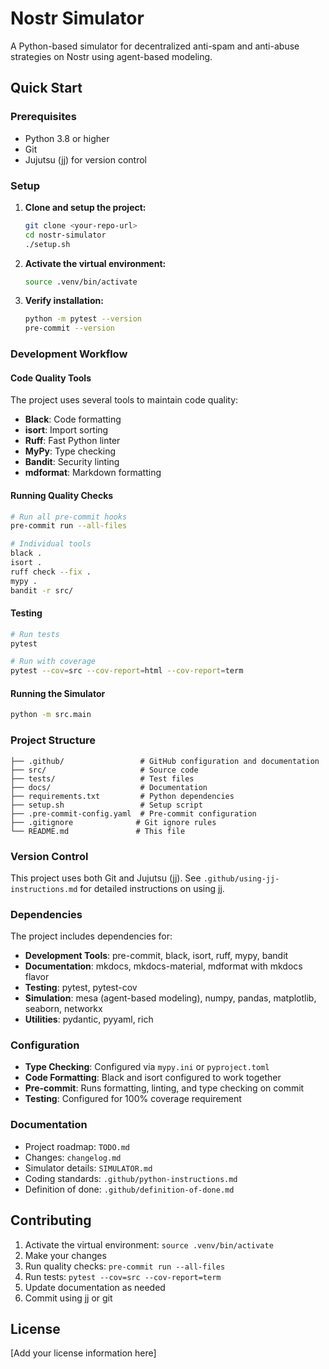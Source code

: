 # Nostr Simulator

A Python-based simulator for decentralized anti-spam and anti-abuse strategies on Nostr using agent-based modeling.

## Quick Start

### Prerequisites

- Python 3.8 or higher
- Git
- Jujutsu (jj) for version control

### Setup

1. **Clone and setup the project:**

   ```bash
   git clone <your-repo-url>
   cd nostr-simulator
   ./setup.sh
   ```

2. **Activate the virtual environment:**

   ```bash
   source .venv/bin/activate
   ```

3. **Verify installation:**

   ```bash
   python -m pytest --version
   pre-commit --version
   ```

### Development Workflow

#### Code Quality Tools

The project uses several tools to maintain code quality:

- **Black**: Code formatting
- **isort**: Import sorting
- **Ruff**: Fast Python linter
- **MyPy**: Type checking
- **Bandit**: Security linting
- **mdformat**: Markdown formatting

#### Running Quality Checks

```bash
# Run all pre-commit hooks
pre-commit run --all-files

# Individual tools
black .
isort .
ruff check --fix .
mypy .
bandit -r src/
```

#### Testing

```bash
# Run tests
pytest

# Run with coverage
pytest --cov=src --cov-report=html --cov-report=term
```

#### Running the Simulator

```bash
python -m src.main
```

### Project Structure

```text
├── .github/                 # GitHub configuration and documentation
├── src/                     # Source code
├── tests/                   # Test files
├── docs/                    # Documentation
├── requirements.txt         # Python dependencies
├── setup.sh                 # Setup script
├── .pre-commit-config.yaml  # Pre-commit configuration
├── .gitignore              # Git ignore rules
└── README.md               # This file
```

### Version Control

This project uses both Git and Jujutsu (jj). See `.github/using-jj-instructions.md` for detailed instructions on using jj.

### Dependencies

The project includes dependencies for:

- **Development Tools**: pre-commit, black, isort, ruff, mypy, bandit
- **Documentation**: mkdocs, mkdocs-material, mdformat with mkdocs flavor
- **Testing**: pytest, pytest-cov
- **Simulation**: mesa (agent-based modeling), numpy, pandas, matplotlib, seaborn, networkx
- **Utilities**: pydantic, pyyaml, rich

### Configuration

- **Type Checking**: Configured via `mypy.ini` or `pyproject.toml`
- **Code Formatting**: Black and isort configured to work together
- **Pre-commit**: Runs formatting, linting, and type checking on commit
- **Testing**: Configured for 100% coverage requirement

### Documentation

- Project roadmap: `TODO.md`
- Changes: `changelog.md`
- Simulator details: `SIMULATOR.md`
- Coding standards: `.github/python-instructions.md`
- Definition of done: `.github/definition-of-done.md`

## Contributing

1. Activate the virtual environment: `source .venv/bin/activate`
2. Make your changes
3. Run quality checks: `pre-commit run --all-files`
4. Run tests: `pytest --cov=src --cov-report=term`
5. Update documentation as needed
6. Commit using jj or git

## License

[Add your license information here]
